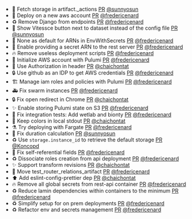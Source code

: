- 🐛 Fetch storage in artifact._actions [PR](https://github.com/laminlabs/laminhub/pull/1083) [@sunnyosun](https://github.com/sunnyosun)
- 🚀 Deploy on a new aws account [PR](https://github.com/laminlabs/laminhub/pull/1079) [@fredericenard](https://github.com/fredericenard)
- ♻️ Remove Django from endpoints [PR](https://github.com/laminlabs/laminhub/pull/1018) [@fredericenard](https://github.com/fredericenard)
- 💄 Show Vitessce button next to dataset instead of the config file [PR](https://github.com/laminlabs/laminhub/pull/1037) [@sunnyosun](https://github.com/sunnyosun)
- 🐛 None as default for ARNs in EnvWithSecrets [PR](https://github.com/laminlabs/laminhub/pull/1081) [@fredericenard](https://github.com/fredericenard)
- 👷 Enable providing a secret ARN to the rest server [PR](https://github.com/laminlabs/laminhub/pull/1080) [@fredericenard](https://github.com/fredericenard)
- 🔥 Remove useless deployment scripts [PR](https://github.com/laminlabs/laminhub/pull/1078) [@fredericenard](https://github.com/fredericenard)
- 👷 Initialize AWS account with Pulumi [PR](https://github.com/laminlabs/laminhub/pull/1076) [@fredericenard](https://github.com/fredericenard)
- :truck: Use Authorization in header [PR](https://github.com/laminlabs/laminhub/pull/1064) [@chaichontat](https://github.com/chaichontat)
- 🔒 Use github as an IDP to get AWS credentials [PR](https://github.com/laminlabs/laminhub/pull/1071) [@fredericenard](https://github.com/fredericenard)
- 🏗️ Manage iam roles and policies with Pulumi [PR](https://github.com/laminlabs/laminhub/pull/1075) [@fredericenard](https://github.com/fredericenard)
- 🚑 Fix swarm instances [PR](https://github.com/laminlabs/laminhub/pull/1073) [@fredericenard](https://github.com/fredericenard)
- :lock: Fix open redirect in Chrome [PR](https://github.com/laminlabs/laminhub/pull/1069) [@chaichontat](https://github.com/chaichontat)
- ✨ Enable storing Pulumi state on S3 [PR](https://github.com/laminlabs/laminhub/pull/1068) [@fredericenard](https://github.com/fredericenard)
- 💚 Fix integration tests: Add wetlab and bionty [PR](https://github.com/laminlabs/laminhub/pull/1067) [@fredericenard](https://github.com/fredericenard)
- :art: Keep colors in local stdout [PR](https://github.com/laminlabs/laminhub/pull/1065) [@chaichontat](https://github.com/chaichontat)
- ⚗️ Try deploying with Fargate [PR](https://github.com/laminlabs/laminhub/pull/1051) [@fredericenard](https://github.com/fredericenard)
- 💄 Fix duration calculation [PR](https://github.com/laminlabs/laminhub/pull/1061) [@sunnyosun](https://github.com/sunnyosun)
- ♻️ Use `storage.instance_id` to retrieve the default storage [PR](https://github.com/laminlabs/laminhub/pull/1042) [@Koncopd](https://github.com/Koncopd)
- 🐛 Fix self-referential fields [PR](https://github.com/laminlabs/laminhub/pull/1054) [@fredericenard](https://github.com/fredericenard)
- ♻️ Dissociate roles creation from api deployment [PR](https://github.com/laminlabs/laminhub/pull/1057) [@fredericenard](https://github.com/fredericenard)
- :sparkles: Support transform revisions [PR](https://github.com/laminlabs/laminhub/pull/1056) [@chaichontat](https://github.com/chaichontat)
- 🚚 Move test_router_relations_artifact [PR](https://github.com/laminlabs/laminhub/pull/1053) [@fredericenard](https://github.com/fredericenard)
- :arrow_up: Add eslint-config-prettier dep [PR](https://github.com/laminlabs/laminhub/pull/1052) [@chaichontat](https://github.com/chaichontat)
- 🔥 Remove all global secrets from rest-api container [PR](https://github.com/laminlabs/laminhub/pull/1048) [@fredericenard](https://github.com/fredericenard)
- ♻️ Reduce lamin dependencies within containers to the minimum [PR](https://github.com/laminlabs/laminhub/pull/1047) [@fredericenard](https://github.com/fredericenard)
- ♻️ Simplify setup for on prem deployments [PR](https://github.com/laminlabs/laminhub/pull/1044) [@fredericenard](https://github.com/fredericenard)
- ♻️ Refactor env and secrets management [PR](https://github.com/laminlabs/laminhub/pull/1045) [@fredericenard](https://github.com/fredericenard)
